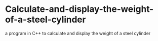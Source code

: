 # Calculate-and-display-the-weight-of-a-steel-cylinder
a program in C++ to calculate and display the weight of a steel cylinder
